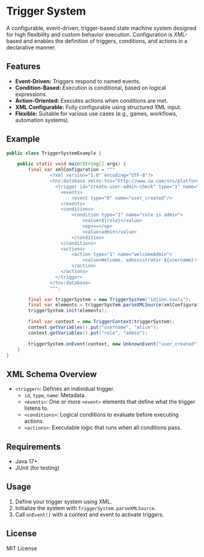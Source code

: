 # Trigger System

A configurable, event-driven, trigger-based state machine system designed for high flexibility and custom behavior execution. Configuration is XML-based and enables the definition of triggers, conditions, and actions in a declarative manner.

## Features

- **Event-Driven:** Triggers respond to named events.
- **Condition-Based:** Execution is conditional, based on logical expressions.
- **Action-Oriented:** Executes actions when conditions are met.
- **XML Configurable:** Fully configurable using structured XML input.
- **Flexible:** Suitable for various use cases (e.g., games, workflows, automation systems).

## Example

```java
public class TriggerSystemExample {

    public static void main(String[] args) {
        final var xmlConfiguration = """
                <?xml version="1.0" encoding="UTF-8"?>
                <tns:database xmlns:tns="http://www.iw.com/sns/platform/" xmlns:xsi="http://www.w3.org/2001/XMLSchema-instance">
                  <trigger id="create-user-admin-check" type="1" name="Admin User Created">
                    <events>
                        <event type="0" name="user_created"/>
                    </events>
                    <conditions>
                        <condition type="1" name="role is admin">
                            <value>${role}</value>
                            <op>==</op>
                            <value>admin</value>
                        </condition>
                    </conditions>
                    <actions>
                        <action type="1" name="welcomeAdmin">
                            <value>Welcome, administrator ${username}!</value>
                        </action>
                    </actions>
                  </trigger>
                </tns:database>
                """;

        final var triggerSystem = new TriggerSystem("idjinn.tools");
        final var elements = triggerSystem.parseXMLSource(xmlConfiguration);
        triggerSystem.init(elements);

        final var context = new TriggerContext(triggerSystem);
        context.getVariables().put("username", "alice");
        context.getVariables().put("role", "admin");

        triggerSystem.onEvent(context, new UnknownEvent("user_created"));
    }
}
```


## XML Schema Overview

- `<trigger>`: Defines an individual trigger.
  - `id`, `type`, `name`: Metadata.
  - `<events>`: One or more `<event>` elements that define what the trigger listens to.
  - `<conditions>`: Logical conditions to evaluate before executing actions.
  - `<actions>`: Executable logic that runs when all conditions pass.

## Requirements

- Java 17+
- JUnit (for testing)

## Usage

1. Define your trigger system using XML.
2. Initialize the system with `TriggerSystem.parseXMLSource`.
3. Call `onEvent()` with a context and event to activate triggers.

## License

MIT License
